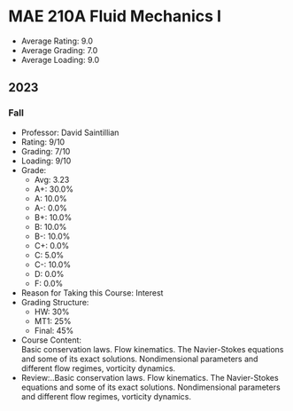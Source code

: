 # MAE 210A Fluid Mechanics I
- Average Rating: 9.0
- Average Grading: 7.0
- Average Loading: 9.0
## 2023
### Fall
- Professor: David Saintillian
- Rating: 9/10
- Grading: 7/10
- Loading: 9/10
- Grade:
  - Avg: 3.23
  - A+: 30.0%
  - A: 10.0%
  - A-: 0.0%
  - B+: 10.0%
  - B: 10.0%
  - B-: 10.0%
  - C+: 0.0%
  - C: 5.0%
  - C-: 10.0%
  - D: 0.0%
  - F: 0.0%
- Reason for Taking this Course: Interest
- Grading Structure:
  - HW: 30%
  - MT1: 25%
  - Final: 45%
- Course Content:  
Basic conservation laws. Flow kinematics. The Navier-Stokes equations and some of its exact solutions. Nondimensional parameters and different flow regimes, vorticity dynamics.
- Review:..Basic conservation laws. Flow kinematics. The Navier-Stokes equations and some of its exact solutions. Nondimensional parameters and different flow regimes, vorticity dynamics.
